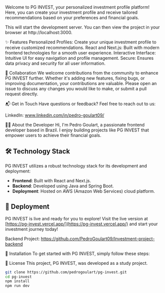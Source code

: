 
Welcome to PG INVEST, your personalized investment profile platform! Here, you can create your investment profile and receive tailored recommendations based on your preferences and financial goals.

This will start the development server. You can then view the project in your browser at http://localhost:3000.

✨ Features
Personalized Profiles: Create your unique investment profile to receive customized recommendations.
React and Next.js: Built with modern frontend technologies for a smooth user experience.
Interactive Interface: Intuitive UI for easy navigation and profile management.
Secure: Ensures data privacy and security for all user information.

🤝 Collaboration
We welcome contributions from the community to enhance PG INVEST further. Whether it's adding new features, fixing bugs, or improving documentation, your contributions are valuable. Please open an issue to discuss any changes you would like to make, or submit a pull request directly.

📬 Get in Touch
Have questions or feedback? Feel free to reach out to us:

LinkedIn: www.linkedin.com/in/pedro-goulart09/

👨‍💻 About the Developer
Hi, I'm Pedro Goulart, a passionate frontend developer based in Brazil. I enjoy building projects like PG INVEST that empower users to achieve their financial goals.

## 🛠️ Technology Stack

PG INVEST utilizes a robust technology stack for its development and deployment:

- **Frontend**: Built with React and Next.js.
- **Backend**: Developed using Java and Spring Boot.
- **Deployment**: Hosted on AWS (Amazon Web Services) cloud platform.

## 🚀 Deployment

PG INVEST is live and ready for you to explore! Visit the live version at [https://pg-invest.vercel.app/](https://pg-invest.vercel.app/) and start your investment journey today!

Backend Project: https://github.com/PedroGoulart09/Investment-project-backend

🚀 Installation
To get started with PG INVEST, simply follow these steps:

📄 License
This project, PG INVEST, was developed as a study project.


```bash
git clone https://github.com/pedrogoulart/pg-invest.git
cd pg-invest
npm install
npm run dev
